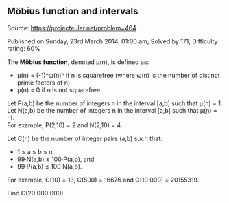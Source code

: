 Möbius function and intervals
-----------------------------

Source: https://projecteuler.net/problem=464

Published on Sunday, 23rd March 2014, 01:00 am; Solved by 171;
Difficulty rating: 60%

The **Möbius function**, denoted μ(n), is defined as:

-   μ(n) = (-1)^ω(n)^ if n is squarefree (where ω(n) is the number of
    distinct prime factors of n)
-   μ(n) = 0 if n is not squarefree.

Let P(a,b) be the number of integers n in the interval [a,b] such that
μ(n) = 1.\
 Let N(a,b) be the number of integers n in the interval [a,b] such that
μ(n) = -1.\
 For example, P(2,10) = 2 and N(2,10) = 4.

Let C(n) be the number of integer pairs (a,b) such that:

-   1 ≤ a ≤ b ≤ n,
-   99·N(a,b) ≤ 100·P(a,b), and
-   99·P(a,b) ≤ 100·N(a,b).

For example, C(10) = 13, C(500) = 16676 and C(10 000) = 20155319.

Find C(20 000 000).
